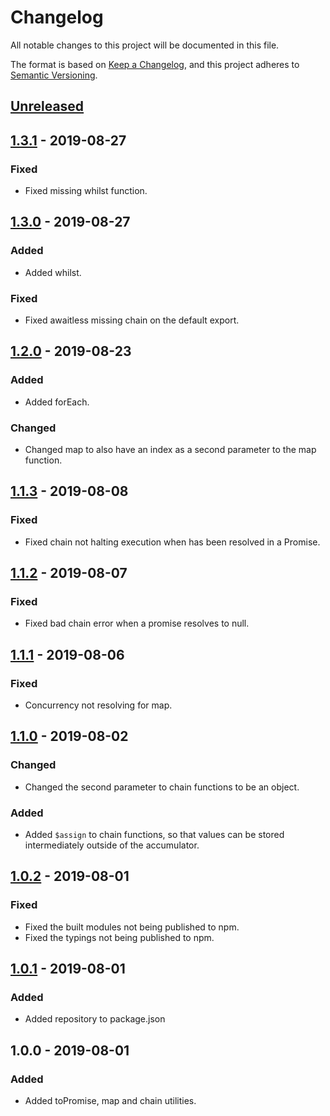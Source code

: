 # Changelog
All notable changes to this project will be documented in this file.

The format is based on [Keep a Changelog](https://keepachangelog.com/en/1.0.0/),
and this project adheres to [Semantic Versioning](https://semver.org/spec/v2.0.0.html).

## [Unreleased]

## [1.3.1] - 2019-08-27
### Fixed
- Fixed missing whilst function.

## [1.3.0] - 2019-08-27
### Added
- Added whilst.

### Fixed
- Fixed awaitless missing chain on the default export.

## [1.2.0] - 2019-08-23
### Added
- Added forEach.

### Changed
- Changed map to also have an index as a second parameter to the map function.

## [1.1.3] - 2019-08-08
### Fixed
- Fixed chain not halting execution when  has been resolved in a Promise.

## [1.1.2] - 2019-08-07
### Fixed
- Fixed bad chain error when a promise resolves to null.

## [1.1.1] - 2019-08-06
### Fixed
- Concurrency not resolving for map.

## [1.1.0] - 2019-08-02
### Changed
- Changed the second parameter to chain functions to be an object.

### Added
- Added `$assign` to chain functions, so that values can be stored intermediately outside of the accumulator.

## [1.0.2] - 2019-08-01
### Fixed
- Fixed the built modules not being published to npm.
- Fixed the typings not being published to npm.

## [1.0.1] - 2019-08-01
### Added
- Added repository to package.json

## 1.0.0 - 2019-08-01
### Added
- Added toPromise, map and chain utilities.

[Unreleased]: https://github.com/leedavidcs/awaitless/compare/v1.3.1...HEAD
[1.3.1]: https://github.com/leedavidcs/awaitless/compare/v1.3.0...v1.3.1
[1.3.0]: https://github.com/leedavidcs/awaitless/compare/v1.2.0...v1.3.0
[1.2.0]: https://github.com/leedavidcs/awaitless/compare/v1.1.3...v1.2.0
[1.1.3]: https://github.com/leedavidcs/awaitless/compare/v1.1.2...v1.1.3
[1.1.2]: https://github.com/leedavidcs/awaitless/compare/v1.1.1...v1.1.2
[1.1.1]: https://github.com/leedavidcs/awaitless/compare/v1.1.0...v1.1.1
[1.1.0]: https://github.com/dlee-onfleet/awaitless/compare/v1.0.2...v1.1.0
[1.0.2]: https://github.com/dlee-onfleet/awaitless/compare/v1.0.1...v1.0.2
[1.0.1]: https://github.com/dlee-onfleet/awaitless/compare/v1.0.0...v1.0.1
